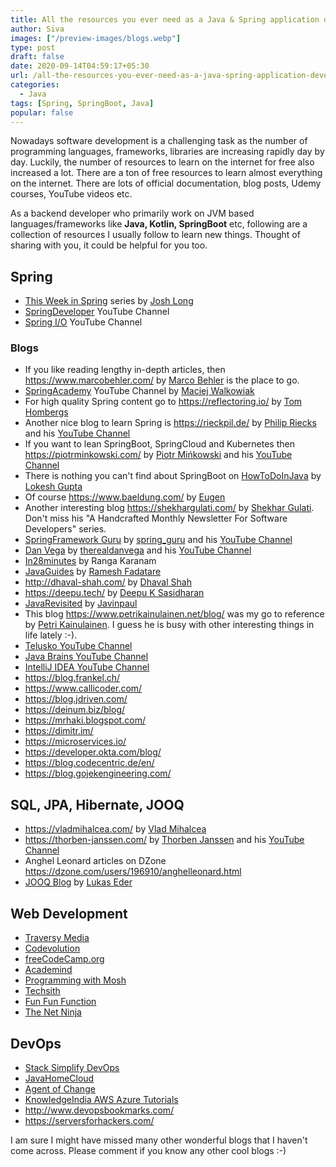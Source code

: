 ```yaml
---
title: All the resources you ever need as a Java & Spring application developer
author: Siva
images: ["/preview-images/blogs.webp"]
type: post
draft: false
date: 2020-09-14T04:59:17+05:30
url: /all-the-resources-you-ever-need-as-a-java-spring-application-developer/
categories:
  - Java
tags: [Spring, SpringBoot, Java]
popular: false
---
```


Nowadays software development is a challenging task as the number of programming languages, frameworks, libraries are increasing rapidly day by day.
Luckily, the number of resources to learn on the internet for free also increased a lot. There are a ton of free resources to learn almost everything on the internet.
There are lots of official documentation, blog posts, Udemy courses, YouTube videos etc.

As a backend developer who primarily work on JVM based languages/frameworks like **Java, Kotlin, SpringBoot** etc, 
following are a collection of resources I usually follow to learn new things. Thought of sharing with you, it could be helpful for you too.

## Spring
* [This Week in Spring](https://spring.io/blog) series by [Josh Long](https://twitter.com/starbuxman) 
* [SpringDeveloper](https://www.youtube.com/channel/UC7yfnfvEUlXUIfm8rGLwZdA) YouTube Channel 
* [Spring I/O](https://www.youtube.com/channel/UCLMPXsvSrhNPN3i9h-u8PYg) YouTube Channel 

### Blogs
* If you like reading lengthy in-depth articles, then https://www.marcobehler.com/ by [Marco Behler](https://twitter.com/MarcoBehler) is the place to go.
* [SpringAcademy](https://www.youtube.com/c/springacademy) YouTube Channel by [Maciej Walkowiak](https://twitter.com/maciejwalkowiak)
* For high quality Spring content go to https://reflectoring.io/ by [Tom Hombergs](https://twitter.com/TomHombergs)
* Another nice blog to learn Spring is https://rieckpil.de/ by [Philip Riecks](https://twitter.com/rieckpil) 
and his [YouTube Channel](https://www.youtube.com/channel/UCEbZTcePN9QwMr1Lr1SED0Q)
* If you want to lean SpringBoot, SpringCloud and Kubernetes then https://piotrminkowski.com/ by [Piotr Mińkowski](https://twitter.com/piotr_minkowski) 
and his [YouTube Channel](https://www.youtube.com/channel/UCAieNgran7umupT_D50KaGw)
* There is nothing you can't find about SpringBoot on [HowToDoInJava](https://howtodoinjava.com/) by [Lokesh Gupta](https://twitter.com/HowToDoInJava)
* Of course https://www.baeldung.com/ by [Eugen](https://twitter.com/baeldung)
* Another interesting blog https://shekhargulati.com/ by [Shekhar Gulati](https://twitter.com/shekhargulati). 
Don't miss his "A Handcrafted Monthly Newsletter For Software Developers" series.
* [SpringFramework Guru](https://springframework.guru/) by [spring_guru](https://twitter.com/spring_guru) 
and his [YouTube Channel](https://www.youtube.com/channel/UCrXb8NaMPQCQkT8yMP_hSkw)
* [Dan Vega](https://www.danvega.dev/) by [therealdanvega](https://twitter.com/therealdanvega) 
and his [YouTube Channel](https://www.youtube.com/user/danvegadotorg)
* [In28minutes](https://www.youtube.com/channel/UCLz7LG4YVi7_iyk4yOARcxA) by Ranga Karanam
* [JavaGuides](https://www.javaguides.net/) by [Ramesh Fadatare](https://twitter.com/GuidesJava)
* http://dhaval-shah.com/ by [Dhaval Shah](https://twitter.com/dhaval201279)
* https://deepu.tech/ by [Deepu K Sasidharan](https://twitter.com/deepu105)
* [JavaRevisited](https://medium.com/javarevisited) by [Javinpaul](https://twitter.com/javinpaul)
* This blog https://www.petrikainulainen.net/blog/ was my go to reference by [Petri Kainulainen](https://twitter.com/petrikainulaine).
I guess he is busy with other interesting things in life lately :-).
* [Telusko YouTube Channel](https://www.youtube.com/channel/UC59K-uG2A5ogwIrHw4bmlEg)
* [Java Brains YouTube Channel](https://www.youtube.com/channel/UCYt1sfh5464XaDBH0oH_o7Q)
* [IntelliJ IDEA YouTube Channel](https://www.youtube.com/channel/UC4ogdcPcIAOOMJktgBMhQnQ)
* https://blog.frankel.ch/
* https://www.callicoder.com/
* https://blog.jdriven.com/
* https://deinum.biz/blog/
* https://mrhaki.blogspot.com/
* https://dimitr.im/
* https://microservices.io/
* https://developer.okta.com/blog/
* https://blog.codecentric.de/en/
* https://blog.gojekengineering.com/

## SQL, JPA, Hibernate, JOOQ

* https://vladmihalcea.com/ by [Vlad Mihalcea](https://twitter.com/vlad_mihalcea)
* https://thorben-janssen.com/ by [Thorben Janssen](https://twitter.com/thjanssen123) and his [YouTube Channel](https://www.youtube.com/channel/UCYeDPubBiFCZXIOgGYoyADw)
* Anghel Leonard articles on DZone https://dzone.com/users/196910/anghelleonard.html
* [JOOQ Blog](https://blog.jooq.org/) by [Lukas Eder](https://twitter.com/lukaseder)

## Web Development

* [Traversy Media](https://www.youtube.com/channel/UC29ju8bIPH5as8OGnQzwJyA)
* [Codevolution](https://www.youtube.com/channel/UC80PWRj_ZU8Zu0HSMNVwKWw)
* [freeCodeCamp.org](https://www.youtube.com/channel/UC8butISFwT-Wl7EV0hUK0BQ)
* [Academind](https://www.youtube.com/channel/UCSJbGtTlrDami-tDGPUV9-w)
* [Programming with Mosh](https://www.youtube.com/channel/UCWv7vMbMWH4-V0ZXdmDpPBA)
* [Techsith](https://www.youtube.com/channel/UCbGZKLIHpox2l0whz6_RYyg)
* [Fun Fun Function](https://www.youtube.com/channel/UCO1cgjhGzsSYb1rsB4bFe4Q)
* [The Net Ninja](https://www.youtube.com/c/TheNetNinja/)

## DevOps

* [Stack Simplify DevOps](https://www.youtube.com/c/StackSimplify/videos)
* [JavaHomeCloud](https://www.youtube.com/c/JavaHomeCloud/videos)
* [Agent of Change](https://www.youtube.com/c/AgentofChange-RajdeepSaha/videos)
* [KnowledgeIndia AWS Azure Tutorials](https://www.youtube.com/channel/UCzpHRBVnkzBfSsXostYuW1g)
* http://www.devopsbookmarks.com/
* https://serversforhackers.com/

I am sure I might have missed many other wonderful blogs that I haven't come across.
Please comment if you know any other cool blogs :-)
